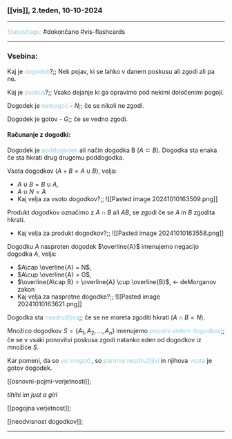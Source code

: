 ### [[vis]], 2.teden, 10-10-2024
---

<font color="#92cddc">Status/tags:</font> #dokončano #vis-flashcards

---

### Vsebina:

Kaj je <font color="#92cddc">dogodek</font>?;; Nek pojav, ki se lahko v danem poskusu ali zgodi ali pa ne.
<!--SR:!2024-10-26,11,270-->
Kaj je <font color="#92cddc">poskus</font>?;; Vsako dejanje ki ga opravimo pod nekimi določenimi pogoji.
<!--SR:!2024-11-03,15,290-->

Dogodek je <font color="#92cddc">nemogoč</font> - $N$;; če se nikoli ne zgodi.
<!--SR:!2024-11-03,15,290-->
Dogodek je gotov - $G$;; če se vedno zgodi.
<!--SR:!2024-11-03,15,290-->

#### Računanje z dogodki:
Dogodek je <font color="#92cddc">poddogodek</font> ali način dogodka B ($A \subset B$). Dogodka sta enaka če sta hkrati drug drugemu poddogodka.

Vsota dogodkov ($A + B = A \cup B$), velja:
- $A \cup B = B \cup A$,
- $A \cup N = A$
- Kaj velja za vsoto dogodkov?;; ![[Pasted image 20241010163509.png]]
<!--SR:!2024-10-23,8,250-->

Produkt dogodkov označimo z $A \cap B$ ali $AB$, se zgodi če se $A$ in $B$ zgodita hkrati.
- Kaj velja za produkt dogodkov?;; ![[Pasted image 20241010163558.png]]
<!--SR:!2024-10-23,8,250-->

Dogodku $A$ nasproten dogodek $\overline{A}$ imenujemo negacijo dogodka $A$, velja:
- $A\cap \overline{A} = N$,
- $A\cup \overline{A} = G$,
- $\overline{A\cap B} = \overline{A} \cup \overline{B}$, <- deMorganov zakon
- Kaj velja za nasprotne dogodke?;; ![[Pasted image 20241010163621.png]]
<!--SR:!2024-10-23,8,250-->

Dogodka sta <font color="#92cddc">nezdružljiva</font>;; če se ne moreta zgoditi hkrati ($A \cap B = N$).
<!--SR:!2024-10-30,11,270-->

Množico dogodkov $S = \{A_1, A_2, ..., A_n\}$ imenujemo <font color="#92cddc">popolni sistem dogodkov</font>;; če se v vsaki ponovitvi poskusa zgodi natanko eden od dogodkov iz množice $S$.
<!--SR:!2024-11-03,15,290-->

Kar pomeni, da so <font color="#92cddc">vsi mogoči</font>, so <font color="#92cddc">paroma nezdružljivi</font> in njihova <font color="#92cddc">vsota</font> je gotov dogodek.

[[osnovni-pojmi-verjetnosti]]; 

$tihihi \ im \ just \ a \ girl$     

[[pogojna verjetnost]];

[[neodvisnost dogodkov]];

---